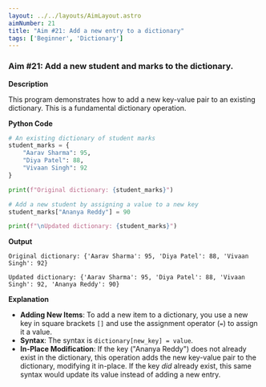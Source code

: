 ```yaml
---
layout: ../../layouts/AimLayout.astro
aimNumber: 21
title: "Aim #21: Add a new entry to a dictionary"
tags: ['Beginner', 'Dictionary']
---
```


### Aim #21: Add a new student and marks to the dictionary.

**Description**

This program demonstrates how to add a new key-value pair to an existing dictionary. This is a fundamental dictionary operation.

**Python Code**

```python
# An existing dictionary of student marks
student_marks = {
    "Aarav Sharma": 95,
    "Diya Patel": 88,
    "Vivaan Singh": 92
}

print(f"Original dictionary: {student_marks}")

# Add a new student by assigning a value to a new key
student_marks["Ananya Reddy"] = 90

print(f"\nUpdated dictionary: {student_marks}")
```

**Output**

```text
Original dictionary: {'Aarav Sharma': 95, 'Diya Patel': 88, 'Vivaan Singh': 92}

Updated dictionary: {'Aarav Sharma': 95, 'Diya Patel': 88, 'Vivaan Singh': 92, 'Ananya Reddy': 90}
```

**Explanation**

- **Adding New Items**: To add a new item to a dictionary, you use a new key in square brackets `[]` and use the assignment operator (`=`) to assign it a value.
- **Syntax**: The syntax is `dictionary[new_key] = value`.
- **In-Place Modification**: If the key ("Ananya Reddy") does not already exist in the dictionary, this operation adds the new key-value pair to the dictionary, modifying it in-place. If the key *did* already exist, this same syntax would update its value instead of adding a new entry.
